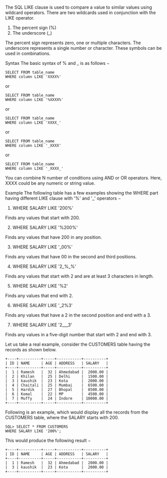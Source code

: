 The SQL LIKE clause is used to compare a value to similar values using wildcard operators. There are two wildcards used in conjunction with the LIKE operator.

1.  The percent sign (%)
2.  The underscore (_)

The percent sign represents zero, one or multiple characters. The underscore represents a single number or character. These symbols can be used in combinations.

Syntax
The basic syntax of % and _ is as follows −

    SELECT FROM table_name
    WHERE column LIKE 'XXXX%'

or 

    SELECT FROM table_name
    WHERE column LIKE '%XXXX%'

or

    SELECT FROM table_name
    WHERE column LIKE 'XXXX_'

or

    SELECT FROM table_name
    WHERE column LIKE '_XXXX'

or

    SELECT FROM table_name
    WHERE column LIKE '_XXXX_'
You can combine N number of conditions using AND or OR operators. Here, XXXX could be any numeric or string value.

Example
The following table has a few examples showing the WHERE part having different LIKE clause with '%' and '_' operators −


1. WHERE SALARY LIKE '200%'

Finds any values that start with 200.

2. WHERE SALARY LIKE '%200%'

Finds any values that have 200 in any position.

3. WHERE SALARY LIKE '_00%'

Finds any values that have 00 in the second and third positions.

4. WHERE SALARY LIKE '2_%_%'

Finds any values that start with 2 and are at least 3 characters in length.

5. WHERE SALARY LIKE '%2'

Finds any values that end with 2.

6. WHERE SALARY LIKE '_2%3'

Finds any values that have a 2 in the second position and end with a 3.

7. WHERE SALARY LIKE '2___3'

Finds any values in a five-digit number that start with 2 and end with 3.

Let us take a real example, consider the CUSTOMERS table having the records as shown below.

    +----+----------+-----+-----------+----------+
    | ID | NAME     | AGE | ADDRESS   | SALARY   |
    +----+----------+-----+-----------+----------+
    |  1 | Ramesh   |  32 | Ahmedabad |  2000.00 |
    |  2 | Khilan   |  25 | Delhi     |  1500.00 |
    |  3 | kaushik  |  23 | Kota      |  2000.00 |
    |  4 | Chaitali |  25 | Mumbai    |  6500.00 |
    |  5 | Hardik   |  27 | Bhopal    |  8500.00 |
    |  6 | Komal    |  22 | MP        |  4500.00 |
    |  7 | Muffy    |  24 | Indore    | 10000.00 |
    +----+----------+-----+-----------+----------+
Following is an example, which would display all the records from the CUSTOMERS table, where the SALARY starts with 200.

    SQL> SELECT * FROM CUSTOMERS
    WHERE SALARY LIKE '200%';
This would produce the following result −

    +----+----------+-----+-----------+----------+
    | ID | NAME     | AGE | ADDRESS   | SALARY   |
    +----+----------+-----+-----------+----------+
    |  1 | Ramesh   |  32 | Ahmedabad |  2000.00 |
    |  3 | kaushik  |  23 | Kota      |  2000.00 |
    +----+----------+-----+-----------+----------+
